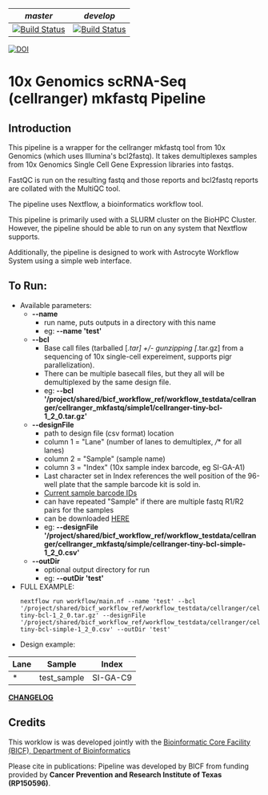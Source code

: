 |*master*|*develop*|
|:-:|:-:|
|[![Build Status](https://git.biohpc.swmed.edu/BICF/Astrocyte/cellranger_mkfastq/badges/master/build.svg)](https://git.biohpc.swmed.edu/BICF/Astrocyte/cellranger_mkfastq/commits/master)|[![Build Status](https://git.biohpc.swmed.edu/BICF/Astrocyte/cellranger_mkfastq/badges/develop/build.svg)](https://git.biohpc.swmed.edu/BICF/Astrocyte/cellranger_mkfastq/commits/develop)|

[![DOI](https://zenodo.org/badge/DOI/10.5281/zenodo.2652611.svg)](https://doi.org/10.5281/zenodo.2652611)

10x Genomics scRNA-Seq (cellranger) mkfastq Pipeline
==================================================

Introduction
------------

This pipeline is a wrapper for the cellranger mkfastq tool from 10x Genomics (which uses Illumina's bcl2fastq). It takes demultiplexes samples from 10x Genomics Single Cell Gene Expression libraries into fastqs.

FastQC is run on the resulting fastq and those reports and bcl2fastq reports are collated with the MultiQC tool.

The pipeline uses Nextflow, a bioinformatics workflow tool.

This pipeline is primarily used with a SLURM cluster on the BioHPC Cluster. However, the pipeline should be able to run on any system that Nextflow supports.

Additionally, the pipeline is designed to work with Astrocyte Workflow System using a simple web interface.

To Run:
-------

* Available parameters:
  * **--name**
    * run name, puts outputs in a directory with this name
    * eg: **--name 'test'**
  * **--bcl**
    * Base call files (tarballed [*.tar] +/- gunzipping [*.tar.gz] from a sequencing of 10x single-cell expereiment, supports pigr parallelization).
    * There can be multiple basecall files, but they all will be demultiplexed by the same design file.
    * eg: **--bcl '/project/shared/bicf_workflow_ref/workflow_testdata/cellranger/cellranger_mkfastq/simple1/cellranger-tiny-bcl-1_2_0.tar.gz'**
  * **--designFile**
    * path to design file (csv format) location
    * column 1 = "Lane" (number of lanes to demultiplex, */** for all lanes)
    * column 2 = "Sample" (sample name)
    * column 3 = "Index" (10x sample index barcode, eg SI-GA-A1)
    * Last character set in Index references the well position of the 96-well plate that the sample barcode kit is sold in.
    * [Current sample barcode IDs](https://s3-us-west-2.amazonaws.com/10x.files/supp/cell-exp/chromium-shared-sample-indexes-plate.csv)
    * can have repeated "Sample" if there are multiple fastq R1/R2 pairs for the samples
    * can be downloaded [HERE](https://git.biohpc.swmed.edu/BICF/Astrocyte/cellranger_mkfastq/blob/master/docs/design.csv)
    * eg: **--designFile '/project/shared/bicf_workflow_ref/workflow_testdata/cellranger/cellranger_mkfastq/simple/cellranger-tiny-bcl-simple-1_2_0.csv'**
  * **--outDir**
    * optional output directory for run
    * eg: **--outDir 'test'**
* FULL EXAMPLE:
  ```
  nextflow run workflow/main.nf --name 'test' --bcl '/project/shared/bicf_workflow_ref/workflow_testdata/cellranger/cellranger_mkfastq/simple1/cellranger-tiny-bcl-1_2_0.tar.gz' --designFile '/project/shared/bicf_workflow_ref/workflow_testdata/cellranger/cellranger_mkfastq/simple1/cellranger-tiny-bcl-simple-1_2_0.csv' --outDir 'test'
  ```
* Design example:

| Lane | Sample      | Index     |
|------|-------------|-----------|
| *    | test_sample | SI-GA-C9 |


[**CHANGELOG**](https://git.biohpc.swmed.edu/BICF/Astrocyte/cellranger_mkfastq/blob/develop/CHANGELOG.md)

Credits
-------
This worklow is was developed jointly with the [Bioinformatic Core Facility (BICF), Department of Bioinformatics](http://www.utsouthwestern.edu/labs/bioinformatics/)


Please cite in publications: Pipeline was developed by BICF from funding provided by **Cancer Prevention and Research Institute of Texas (RP150596)**.
